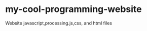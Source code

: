 my-cool-programming-website
===========================

Website javascript,processing.js,css, and html files
